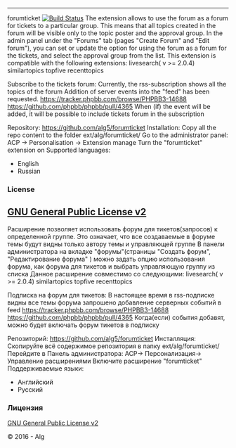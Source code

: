 -----------------------------
forumticket
[![Build Status](https://travis-ci.org/alg5/forumticket.svg?branch=master)](https://travis-ci.org/alg5/forumticket)
The extension allows to use the forum as a forum for tickets to a particular group. This means that all topics created in the forum  will be visible only to the topic poster and the approval group.
In the admin panel under the "Forums" tab (pages "Create Forum" and "Edit forum"), you can set or update the option for using the forum as a forum for the tickets, and select the approval group from the list.
This extension is compatible with the following extensions:
livesearch( v >= 2.0.4)
similartopics
topfive
recenttopics

Subscribe to the tickets forum:
Currently, the rss-subscription shows all the topics of the forum
Addition of server events into the "feed" has been requested.
https://tracker.phpbb.com/browse/PHPBB3-14688
https://github.com/phpbb/phpbb/pull/4365
When (if) the event will be added, it will be possible to include tickets forum in the subscription 

 Repository: https://github.com/alg5/forumticket
Installation:
Copy all the repo content to the folder ext/alg/forumticket/
Go to the administrator panel: ACP -> Personalisation -> Extension manage
Turn the "forumticket" extension on
Supported languages:
- English
- Russian

### License
[GNU General Public License v2](http://opensource.org/licenses/GPL-2.0)
----------------------------------------------------------
Расширение позволяет использовать форум для тикетов(запросов) к определенной группе. Это означает,  что все создаваемые в форуме темы будут видны только автору темы и управляющей группе
В панели администратора на вкладке "форумы"(страницы "Создать форум", "Редактирование форума" ) можно задать опцию использования форума, как форума для тикетов и выбрать управляющую группу из списка 
Данное расширение совместимо со следующими:
livesearch( v >= 2.0.4)
similartopics
topfive
recenttopics

Подписка на форум для тикетов:
В настоящее время в rss-подписке видны все темы форума
запрошено добавление серверных событий в feed
https://tracker.phpbb.com/browse/PHPBB3-14688
https://github.com/phpbb/phpbb/pull/4365
Когда(если) события добавят, можно будет включать форум тикетов в подписку
 

Репозиторий: https://github.com/alg5/forumticket
Инсталляция:
Скопируйте всё содержимое репозитория в папку ext/alg/forumticket/
Перейдите в Панель администратора: АСР-> Персонализация-> Управление расширениями 
Включите расширение "forumticket"
Поддерживаемые языки:
- Английский
- Русский

### Лицензия
[GNU General Public License v2](http://opensource.org/licenses/GPL-2.0)


© 2016 - Alg

